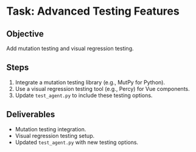 # Task: Advanced Testing Features

## Objective
Add mutation testing and visual regression testing.

## Steps
1. Integrate a mutation testing library (e.g., MutPy for Python).
2. Use a visual regression testing tool (e.g., Percy) for Vue components.
3. Update `test_agent.py` to include these testing options.

## Deliverables
- Mutation testing integration.
- Visual regression testing setup.
- Updated `test_agent.py` with new testing options.
